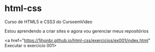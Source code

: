 # html-css
 Curso de HTML5 e CSS3 do CursoemVideo

Estou aprendendo a criar sites e agora vou gerenciar meus repositórios

<a href="https://1jhonbr.github.io/html-css/exercicios/ex001/index.html" Executar o exercício 001>